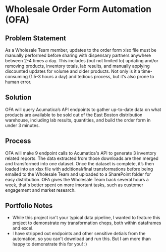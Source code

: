 # Wholesale Order Form Automation (OFA)

## Problem Statement
As a Wholesale Team member, updates to the order form xlsx file must be manually performed before sharing with dispensary partners anywhere between 2-4 times a day. This includes (but not limited to) updating and/or removing products, inventory totals, lab results, and manually applying discounted updates for volume and older products. Not only is it a time-consuming (1.5-3 hours a day) and tedious process, but it’s also prone to human error.

## Solution
OFA will query Acumatica’s API endpoints to gather up-to-date data on what products are available to be sold out of the East Boston distribution warehouse, including lab results, quantities, and build the order form in under 3 minutes.

## Process
OFA will make 9 endpoint calls to Acumatica's API to generate 3 inventory related reports. The data extracted from those downloads are then merged and transformed into one dataset. Once the dataset is complete, it’s then loaded into an xlsx file with additional/final transformations before being emailed to the Wholesale Team and uploaded to a SharePoint folder for easy distribution. OFA gives the Wholesale Team back several hours a week, that's better spent on more imortant tasks, such as customer engagement and market research.

## Portfolio Notes
- While this project isn't your typical data pipeline, I wanted to feature this project to demonstrate my transformation chops, both within dataframes and excel. 
- I have stripped out endpoints and other sensitive detials from the automation, so you can't download and run this. But I am more than happy to demonstrate this for you! :) 
